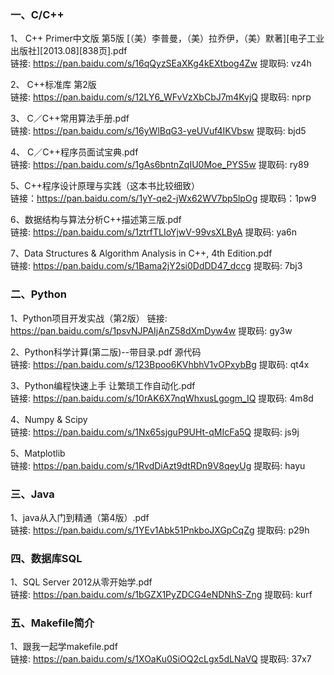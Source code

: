 ﻿### 一、C/C++
 1、 C++  Primer中文版  第5版 [（美）李普曼，（美）拉乔伊，（美）默著][电子工业出版社][2013.08][838页].pdf  
 链接: https://pan.baidu.com/s/16qQyzSEaXKg4kEXtbog4Zw 提取码: vz4h
 
 2、 C++标准库  第2版  
 链接: https://pan.baidu.com/s/12LY6_WFvVzXbCbJ7m4KvjQ 提取码: nprp
 
 3、 C／C++常用算法手册.pdf  
 链接: https://pan.baidu.com/s/16yWlBqG3-yeUVuf4IKVbsw 提取码: bjd5
 
 4、 C／C++程序员面试宝典.pdf  
 链接: https://pan.baidu.com/s/1gAs6bntnZqIU0Moe_PYS5w 提取码: ry89
 
 5、C++程序设计原理与实践（这本书比较细致）  
 链接：https://pan.baidu.com/s/1yY-qe2-jWx62WV7bp5lpOg 提取码：1pw9
 
 6、数据结构与算法分析C++描述第三版.pdf  
 链接: https://pan.baidu.com/s/1ztrfTLIoYjwV-99vsXLByA 提取码: ya6n
 
 7、Data Structures & Algorithm Analysis in C++, 4th Edition.pdf  
 链接: https://pan.baidu.com/s/1Bama2jY2si0DdDD47_dccg 提取码: 7bj3
 
 ### 二、Python
 1、Python项目开发实战（第2版） 
 链接: https://pan.baidu.com/s/1psvNJPAIjAnZ58dXmDyw4w 提取码: gy3w
 
 2、Python科学计算(第二版)--带目录.pdf 源代码  
 链接: https://pan.baidu.com/s/123Bpoo6KVhbhV1vOPxybBg 提取码: qt4x
 
 3、Python编程快速上手 让繁琐工作自动化.pdf  
 链接: https://pan.baidu.com/s/10rAK6X7nqWhxusLgogm_IQ 提取码: 4m8d
 
 4、Numpy & Scipy  
 链接: https://pan.baidu.com/s/1Nx65sjguP9UHt-qMIcFa5Q 提取码: js9j
 
 5、Matplotlib  
 链接: https://pan.baidu.com/s/1RvdDiAzt9dtRDn9V8qeyUg 提取码: hayu
 
 ### 三、Java
 1、java从入门到精通（第4版）.pdf  
 链接: https://pan.baidu.com/s/1YEv1Abk51PnkboJXGpCqZg 提取码: p29h
 
 ### 四、数据库SQL
 1、SQL Server 2012从零开始学.pdf  
 链接: https://pan.baidu.com/s/1bGZX1PyZDCG4eNDNhS-Zng 提取码: kurf
 
 ### 五、Makefile简介
 1、跟我一起学makefile.pdf  
 链接: https://pan.baidu.com/s/1XOaKu0SiOQ2cLgx5dLNaVQ 提取码: 37x7
 
 
